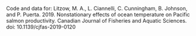 Code and data for: Litzow, M. A., L. Ciannelli, C. Cunningham, B. Johnson, and P. Puerta. 2019. Nonstationary effects of ocean temperature on Pacific salmon productivity. Canadian Journal of Fisheries and Aquatic Sciences. doi: 10.1139/cjfas-2019-0120

